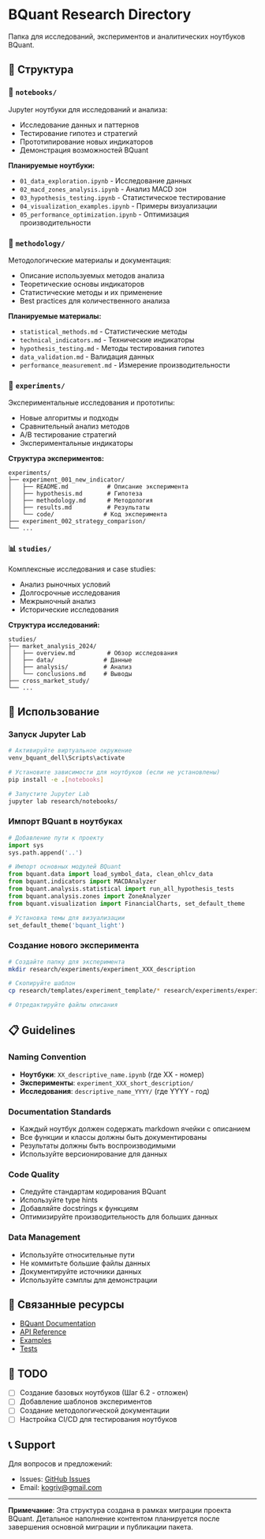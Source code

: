 # BQuant Research Directory

Папка для исследований, экспериментов и аналитических ноутбуков BQuant.

## 📁 Структура

### 📓 `notebooks/`
Jupyter ноутбуки для исследований и анализа:
- Исследование данных и паттернов
- Тестирование гипотез и стратегий
- Прототипирование новых индикаторов
- Демонстрация возможностей BQuant

**Планируемые ноутбуки:**
- `01_data_exploration.ipynb` - Исследование данных
- `02_macd_zones_analysis.ipynb` - Анализ MACD зон
- `03_hypothesis_testing.ipynb` - Статистическое тестирование
- `04_visualization_examples.ipynb` - Примеры визуализации
- `05_performance_optimization.ipynb` - Оптимизация производительности

### 🔬 `methodology/`
Методологические материалы и документация:
- Описание используемых методов анализа
- Теоретические основы индикаторов
- Статистические методы и их применение
- Best practices для количественного анализа

**Планируемые материалы:**
- `statistical_methods.md` - Статистические методы
- `technical_indicators.md` - Технические индикаторы
- `hypothesis_testing.md` - Методы тестирования гипотез
- `data_validation.md` - Валидация данных
- `performance_measurement.md` - Измерение производительности

### 🧪 `experiments/`
Экспериментальные исследования и прототипы:
- Новые алгоритмы и подходы
- Сравнительный анализ методов
- A/B тестирование стратегий
- Экспериментальные индикаторы

**Структура экспериментов:**
```
experiments/
├── experiment_001_new_indicator/
│   ├── README.md           # Описание эксперимента
│   ├── hypothesis.md       # Гипотеза
│   ├── methodology.md      # Методология
│   ├── results.md          # Результаты
│   └── code/              # Код эксперимента
├── experiment_002_strategy_comparison/
└── ...
```

### 📊 `studies/`
Комплексные исследования и case studies:
- Анализ рыночных условий
- Долгосрочные исследования
- Межрыночный анализ
- Исторические исследования

**Структура исследований:**
```
studies/
├── market_analysis_2024/
│   ├── overview.md         # Обзор исследования
│   ├── data/              # Данные
│   ├── analysis/          # Анализ
│   └── conclusions.md     # Выводы
├── cross_market_study/
└── ...
```

## 🚀 Использование

### Запуск Jupyter Lab
```bash
# Активируйте виртуальное окружение
venv_bquant_dell\Scripts\activate

# Установите зависимости для ноутбуков (если не установлены)
pip install -e .[notebooks]

# Запустите Jupyter Lab
jupyter lab research/notebooks/
```

### Импорт BQuant в ноутбуках
```python
# Добавление пути к проекту
import sys
sys.path.append('..')

# Импорт основных модулей BQuant
from bquant.data import load_symbol_data, clean_ohlcv_data
from bquant.indicators import MACDAnalyzer
from bquant.analysis.statistical import run_all_hypothesis_tests
from bquant.analysis.zones import ZoneAnalyzer
from bquant.visualization import FinancialCharts, set_default_theme

# Установка темы для визуализации
set_default_theme('bquant_light')
```

### Создание нового эксперимента
```bash
# Создайте папку для эксперимента
mkdir research/experiments/experiment_XXX_description

# Скопируйте шаблон
cp research/templates/experiment_template/* research/experiments/experiment_XXX_description/

# Отредактируйте файлы описания
```

## 📋 Guidelines

### Naming Convention
- **Ноутбуки**: `XX_descriptive_name.ipynb` (где XX - номер)
- **Эксперименты**: `experiment_XXX_short_description/`
- **Исследования**: `descriptive_name_YYYY/` (где YYYY - год)

### Documentation Standards
- Каждый ноутбук должен содержать markdown ячейки с описанием
- Все функции и классы должны быть документированы
- Результаты должны быть воспроизводимыми
- Используйте версионирование для данных

### Code Quality
- Следуйте стандартам кодирования BQuant
- Используйте type hints
- Добавляйте docstrings к функциям
- Оптимизируйте производительность для больших данных

### Data Management
- Используйте относительные пути
- Не коммитьте большие файлы данных
- Документируйте источники данных
- Используйте сэмплы для демонстрации

## 🔗 Связанные ресурсы

- [BQuant Documentation](../docs/)
- [API Reference](../docs/api/)
- [Examples](../examples/)
- [Tests](../tests/)

## 📝 TODO

- [ ] Создание базовых ноутбуков (Шаг 6.2 - отложен)
- [ ] Добавление шаблонов экспериментов
- [ ] Создание методологической документации
- [ ] Настройка CI/CD для тестирования ноутбуков

## 📞 Support

Для вопросов и предложений:
- Issues: [GitHub Issues](https://github.com/kogriv/bquant/issues)
- Email: kogriv@gmail.com

---

**Примечание**: Эта структура создана в рамках миграции проекта BQuant. Детальное наполнение контентом планируется после завершения основной миграции и публикации пакета.

